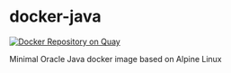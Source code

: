 # docker-java

[![Docker Repository on Quay](https://quay.io/repository/facilitrak/java/status "Docker Repository on Quay")](https://quay.io/repository/facilitrak/java)

Minimal Oracle Java docker image based on Alpine Linux
